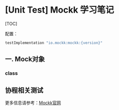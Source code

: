 # [Unit Test] Mockk 学习笔记

[TOC]

配置：

```groovy
testImplementation "io.mockk:mockk:{version}"
```

## 一. Mock对象

### class







## 协程相关测试



更多信息请参考：[Mockk官网](https://mockk.io/)

